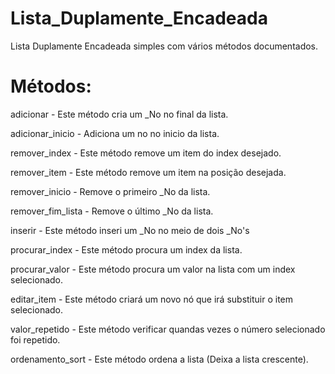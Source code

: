 # Lista_Duplamente_Encadeada
Lista Duplamente Encadeada simples com vários métodos documentados.

# Métodos: 
adicionar - Este método cria um _No no final da lista.

adicionar_inicio - Adiciona um no no inicio da lista.

remover_index - Este método remove um item do index desejado.

remover_item - Este método remove um item na posição desejada.

remover_inicio - Remove o primeiro _No da lista.

remover_fim_lista - Remove o último _No da lista.

inserir - Este método inseri um _No no meio de dois _No's

procurar_index - Este método procura um index da lista.

procurar_valor - Este método procura um valor na lista com um index selecionado.

editar_item - Este método criará um novo nó que irá substituir o item selecionado.

valor_repetido - Este método verificar quandas vezes o número selecionado foi repetido.

ordenamento_sort - Este método ordena a lista (Deixa a lista crescente).

